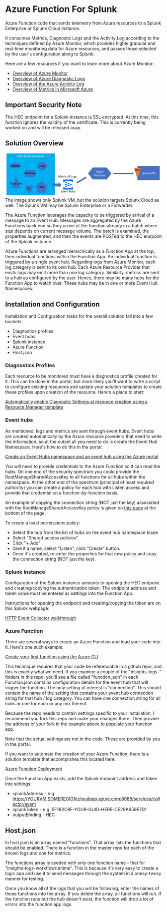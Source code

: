 # Azure Function For Splunk
Azure Function code that sends telemetry from Azure resources to a Splunk Enterprise or Splunk Cloud instance.

It consumes Metrics, Diagnostic Logs and the Activity Log according to the techniques defined by Azure Monitor, which provides highly granular and real-time monitoring data for Azure resources, and passes those selected by the user's configuration along to Splunk. 

Here are a few resources if you want to learn more about Azure Monitor:<br/>
* [Overview of Azure Monitor](https://docs.microsoft.com/en-us/azure/monitoring-and-diagnostics/monitoring-overview)
* [Overview of Azure Diagnostic Logs](https://docs.microsoft.com/en-us/azure/monitoring-and-diagnostics/monitoring-overview-of-diagnostic-logs)
* [Overview of the Azure Activity Log](https://docs.microsoft.com/en-us/azure/monitoring-and-diagnostics/monitoring-overview-activity-logs)
* [Overview of Metrics in Microsoft Azure](https://docs.microsoft.com/en-us/azure/monitoring-and-diagnostics/monitoring-overview-metrics)  

## Important Security Note
The HEC endpoint for a Splunk instance is SSL encrypted. At this time, this function ignores the validity of the certificate. This is currently being worked on and will be released asap.

## Solution Overview
![AzureFunctionPlusHEC](images/AzureFunctionPlusHEC.PNG)
The image shows only Splunk VM, but the solution targets Splunk Cloud as well. The Splunk VM may be Splunk Enterprise or a Forwarder.  

The Azure Function leverages the capacity to be triggered by arrival of a message to an Event Hub. Messages are aggregated by the Azure Functions back end so they arrive at the function already in a batch where size depends on current message volume. The batch is examined, the properties augmented, and then the events are POSTed to the HEC endpoint of the Splunk instance.  

Azure Functions are arranged hierarchically as a Function App at the top, then individual functions within the Function App. An individual function is triggered by a single event hub. Regarding logs from Azure Monitor, each log category is sent to its own hub. Each Azure Resource Provider that emits logs may emit more than one log category. Similarly, metrics are sent to a hub as configured by the user. Hence, there may be many hubs for the Function App to watch over. These hubs may be in one or more Event Hub Namespaces.

## Installation and Configuration

Installation and Configuration tasks for the overall solution fall into a few buckets:

* Diagnostics profiles 
* Event hubs
* Splunk instance
* Azure Function
* Host.json

### Diagnostics Profiles
Each resource to be monitored must have a diagnostics profile created for it. This can be done in the portal, but more likely you'll want to write a script to configure existing resources and update your solution templates to create these profiles upon creation of the resource. Here's a place to start:

[Automatically enable Diagnostic Settings at resource creation using a Resource Manager template](https://docs.microsoft.com/en-us/azure/monitoring-and-diagnostics/monitoring-enable-diagnostic-logs-using-template)

### Event hubs

As mentioned, logs and metrics are sent through event hubs. Event hubs are created automatically by the Azure resource providers that need to write the information, so at the outset all you need to do is create the Event Hub Namespace. Here's how to do this in the portal:

[Create an Event Hubs namespace and an event hub using the Azure portal](https://docs.microsoft.com/en-us/azure/event-hubs/event-hubs-create)

You will need to provide credentials to the Azure Function so it can read the hubs. On one end of the security spectrum you could provide the RootManageSharedAccessKey to all functions for all hubs within the namespace. At the other end of the spectrum (principal of least required authority) you can create a policy for each hub with Listen access and provide that credential on a function-by-function basis.

An example of copying the connection string (NOT just the key) associated with the RootManageSharedAccessKey policy is given on [this page](https://docs.microsoft.com/en-us/azure/event-hubs/event-hubs-create) at the bottom of the page.  

To create a least permissions policy:
* Select the hub from the list of hubs on the event hub namespace blade
* Select "Shared access policies"
* Click "+ Add"
* Give it a name, select "Listen", click "Create" button.
* Once it's created, re-enter the properties for that new policy and copy the connection string (NOT just the key).

### Splunk Instance

Configuration of the Splunk instance amounts to opening the HEC endpoint and creating/copying the authentication token. The endpoint address and token value must be entered as settings into the Function App.

Instructions for opening the endpoint and creating/copying the token are on this Splunk webpage:  

[HTTP Event Collector walkthrough](http://dev.splunk.com/view/event-collector/SP-CAAAE7F#usinghttpeventcollector)


### Azure Function

There are several ways to create an Azure Function and load your code into it. Here's one such example:

[Create your first function using the Azure CLI](https://docs.microsoft.com/en-us/azure/azure-functions/functions-create-first-azure-function-azure-cli)

This technique requires that your code be referencable in a github repo, and this is exactly what we need. If you examine a couple of the "insights-logs-" folders in this repo, you'll see a file called "function.json" in each. Function.json contains configuration details for the event hub that will trigger the function. The only setting of interest is "connection". This should contain the name of the setting that contains your event hub connection string for that hub / log category. You can have one connection string for all hubs or one for each or any mix thereof.

Because the repo needs to contain settings specific to your installation, I recommend you fork this repo and make your changes there. Then provide the address of your fork in the example above to populate your function app.

Note that the actual settings are not in the code. These are provided by you in the portal.

If you want to automate the creation of your Azure Function, there is a solution template that accomplishes this located here:

[Azure Function Deployment](https://github.com/sebastus/AzureFunctionDeployment)

Once the Function App exists, add the Splunk endpoint address and token into settings:
* splunkAddress - e.g. https://YOURVM.SOMEREGION.cloudapp.azure.com:8088/services/collector/event
* splunkToken - e.g. 5F1B2C8F-YOUR-GUID-HERE-CE29A659E7D1
* outputBinding - HEC

## Host.json

In host.json is an array named "functions". That array lists the functions that should be enabled. There is a function in the master repo for each of the known logs and one for metrics. 

The functions array is seeded with only one function name - that for "insights-logs-workflowruntime". This is because it's very easy to create a logic app and use it to send messages through the system in a onesy-twosy manner for testing. 

Once you know all of the logs that you will be following, enter the names of those functions into the array. If you delete the array, all functions will run. If the function runs but the hub doesn't exist, the function will drop a lot of errors into the function app logs.

